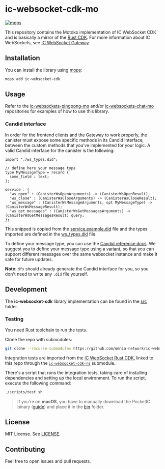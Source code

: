 # ic-websocket-cdk-mo

[![mops](https://oknww-riaaa-aaaam-qaf6a-cai.raw.ic0.app/badge/mops/ic-websocket-cdk)](https://mops.one/ic-websocket-cdk)

This repository contains the Motoko implementation of IC WebSocket CDK and is basically a mirror of the [Rust CDK](https://github.com/omnia-network/ic-websocket-cdk-rs). For more information about IC WebSockets, see [IC WebSocket Gateway](https://github.com/omnia-network/ic-websocket-gateway).

## Installation

You can install the library using [mops](https://mops.one):

```bash
mops add ic-websocket-cdk
```

## Usage

Refer to the [ic-websockets-pingpong-mo](https://github.com/iamenochchirima/ic-websockets-pingpong-mo) and/or [ic-websockets-chat-mo](https://github.com/iamenochchirima/ic-websockets-chat-mo) repositories for examples of how to use this library.

### Candid interface
In order for the frontend clients and the Gateway to work properly, the canister must expose some specific methods in its Candid interface, between the custom methods that you've implemented for your logic. A valid Candid interface for the canister is the following:

```
import "./ws_types.did";

// define here your message type
type MyMessageType = record {
  some_field : text;
};

service : {
  "ws_open" : (CanisterWsOpenArguments) -> (CanisterWsOpenResult);
  "ws_close" : (CanisterWsCloseArguments) -> (CanisterWsCloseResult);
  "ws_message" : (CanisterWsMessageArguments, opt MyMessageType) -> (CanisterWsMessageResult);
  "ws_get_messages" : (CanisterWsGetMessagesArguments) -> (CanisterWsGetMessagesResult) query;
};
```
This snipped is copied from the [service.example.did](./did/service.example.did) file and the types imported are defined in the [ws_types.did](./did/ws_types.did) file.

To define your message type, you can use the [Candid reference docs](https://internetcomputer.org/docs/current/references/candid-ref). We suggest you to define your message type using a [variant](https://internetcomputer.org/docs/current/references/candid-ref#type-variant--n--t--), so that you can support different messages over the same websocket instance and make it safe for future updates.

**Note**: `dfx` should already generate the Candid interface for you, so you don't need to write any `.did` file yourself.

## Development

The **ic-websocket-cdk** library implementation can be found in the [src](./src/) folder.

### Testing

You need Rust toolchain to run the tests.

Clone the repo with submodules:
```bash
git clone --recurse-submodules https://github.com/omnia-network/ic-websocket-cdk-mo.git
```

Integration tests are imported from the [IC WebSocket Rust CDK](https://github.com/omnia-network/ic-websocket-cdk-rs.git), linked to this repo through the [`ic-websocket-cdk-rs`](./tests/ic-websocket-cdk-rs) submodule.

There's a script that runs the integration tests, taking care of installing dependencies and setting up the local environment. To run the script, execute the following command:

```bash
./scripts/test.sh
```

> If you're on **macOS**, you have to manually download the PocketIC binary ([guide](https://github.com/dfinity/pocketic#download)) and place it in the [bin](./bin/) folder.

## License

MIT License. See [LICENSE](./LICENSE).

## Contributing

Feel free to open issues and pull requests.
